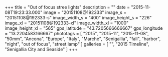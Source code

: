 +++
title = "Out of focus stree lights"
description = ""
date = "2015-11-08T19:23:33.000"
image = "20151108@192333"
image_s = "20151108@192333-s"
image_width_s = "400"
image_height_s = "226"
image_xl = "20151108@192333-xl"
image_width_xl = "1000"
image_height_xl = "565"
gps_latitude = "43.7205666666667"
gps_longitude = "13.2204583166667"
phototags = [ "2015", "2015-11", "2015-11-08", "50mm", "Ancona", "Europe", "Italy", "Marche", "Senigallia", "fall", "harbor", "night", "out of focus", "street lamp" ]
galleries = [ "", "2015 Timeline", "Senigallia City and Seaside" ]
+++
